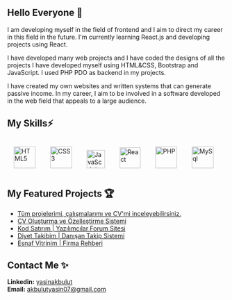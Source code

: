 ## Hello Everyone 👋

I am developing myself in the field of frontend and I aim to direct my career in this field in the future. I'm currently learning React.js and developing projects using React. 

I have developed many web projects and I have coded the designs of all the projects I have developed myself using HTML&CSS, Bootstrap and JavaScript. I used PHP PDO as backend in my projects.

I have created my own websites and written systems that can generate passive income. In my career, I aim to be involved in a software developed in the web field that appeals to a large audience.

<!--
**yasinakbulut25/yasinakbulut25** is a ✨ _special_ ✨ repository because its `README.md` (this file) appears on your GitHub profile.
Here are some ideas to get you started:
- 🔭 I’m currently working on ...
- 🌱 I’m currently learning ...
- 👯 I’m looking to collaborate on ...
- 🤔 I’m looking for help with ...
- 💬 Ask me about ...
- 📫 How to reach me: ...
- 😄 Pronouns: ...
- ⚡ Fun fact: ...
-->

## My Skills⚡
<div>
<img style="margin: 15px" src="https://user-images.githubusercontent.com/62993659/197582757-0ee30b4d-4660-40d0-ba50-3ecda33f9135.svg" alt="HTML5" height="50" />
<img style="margin: 15px" src="https://user-images.githubusercontent.com/62993659/197583713-79aa8319-a44c-4136-83a3-a8b8411e12ee.svg" alt="CSS3" height="50" />
<img style="margin: 15px" src="https://user-images.githubusercontent.com/62993659/197583720-1120fc91-3be8-405b-835e-e50bea40b2ac.svg" alt="JavaScript" height="42" /> 
<img style="margin: 15px" src="https://user-images.githubusercontent.com/62993659/197583724-01c61e50-16cf-4f5f-ae69-af78c1df281c.svg" alt="React" height="48" />
<img style="margin: 15px" src="https://user-images.githubusercontent.com/62993659/197583699-f6a698e5-1c5f-4d25-ac64-995d583e2b21.svg" alt="PHP" height="50" />
<img style="margin: 15px" src="https://user-images.githubusercontent.com/62993659/197583708-9cea9ee2-e3e9-44f1-9520-d9b3a395d729.svg" alt="MySql" height="50" />
</div>

## My Featured Projects 🏆
- [Tüm projelerimi, çalışmalarımı ve CV'mi inceleyebilirsiniz.](https://yasinakbulut.com)
- [CV Oluşturma ve Özelleştirme Sistemi](https://cv.yasinakbulut.com)
- [Kod Satırım | Yazılımcılar Forum Sitesi](https://kodsatirim.yasinakbulut.com)
- [Diyet Takibim | Danışan Takip Sistemi](https://diyettakibim.com)
- [Esnaf Vitrinim | Firma Rehberi](https://esnafvitrinim.com)

## Contact Me ✨
**Linkedin:** [yasinakbulut](https://www.linkedin.com/in/yasinakbulut/) <br>
**Email:** [akbulutyasin07@gmail.com](mailto:akbulutyasin07@gmail.com) <br>
 
